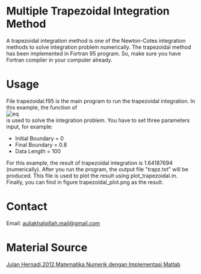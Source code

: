 # Multiple Trapezoidal Integration Method
A trapezoidal integration method is one of the Newton-Cotes integration methods to solve integration problem numerically. The trapezoidal method has been implemented in Fortran 95 program. So, make sure you have Fortran compiler in your computer already.
# Usage
File trapezoidal.f95 is the main program to run the trapezoidal integration. In this example, the function of<br>
![eq](https://i.upmath.me/svg/f(x)%3D0.2%2B25x-200x%5E2%2B675x%5E3-900x%5E4%2B400x%5E5)
<br>is used to solve the integration problem. You have to set three parameters input, for example:
  - Initial Boundary = 0
  - Final Boundary = 0.8
  - Data Length = 100
 
 For this example, the result of trapezoidal integration is 1.64187694 (numerically). After you run the program, the output file "trapz.txt" will be produced. This file is used to plot the result using plot_trapezoidal.m. Finally, you can find in figure trapezoidal_plot.png as the result.
 # Contact
Email: auliakhalqillah.mail@gmail.com
 # Material Source
[Julan Hernadi,2012,Matematika Numerik dengan Implementasi Matlab](http://andipublisher.com/produk-1012004497-matematika-numerik-dengan-implementasi-m.html)
